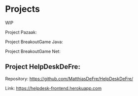 # Projects
WIP

Project Pazaak:


Project BreakoutGame Java:



Project BreakoutGame Net:


## Project HelpDeskDeFre:


Repository: https://github.com/MatthiasDeFre/HelpDeskDeFre/

Link: https://helpdesk-frontend.herokuapp.com
